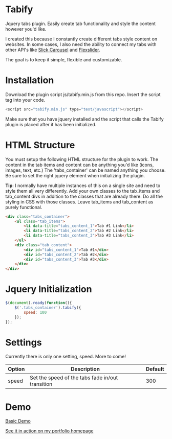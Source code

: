Tabify
===

Jquery tabs plugin. Easily create tab functionality and style the content however you'd like. 

I created this because I constantly create different tabs style content on websites. In some cases, I also need the ability to connect my tabs with other API's like [Slick Carousel](https://github.com/kenwheeler/slick) and [Flexslider](https://github.com/woocommerce/FlexSlider).

The goal is to keep it simple, flexible and customizable.

Installation
===

Download the plugin script js/tabify.min.js from this repo.
Insert the script tag into your code. 

```javascript
<script src="tabify.min.js" type="text/javascript"></script>
```
Make sure that you have jquery installed and the script that calls the Tabify plugin is placed after it has been initialized.

HTML Structure
===

You must setup the following HTML structure for the plugin to work. The content in the tab items and content can be anything you'd like (icons, images, text, etc.) The 'tabs_container' can be named anything you choose. Be sure to set the right jquery element when initializing the plugin.

**Tip**: I normally have multiple instances of this on a single site and need to style them all very differently. Add your own classes to the tab_items and tab_content divs in addition to the classes that are already there. Do all the styling in CSS with those classes. Leave tab_items and tab_content as purely functional.

```html
<div class="tabs_container">
    <ul class="tab_items">
        <li data-title="tabs_content_1">Tab #1 Link</li>
        <li data-title="tabs_content_2">Tab #2 Link</li>
        <li data-title="tabs_content_3">Tab #3 Link</li>
    </ul>
    <div class="tab_content">
        <div id="tabs_content_1">Tab #1</div>
        <div id="tabs_content_2">Tab #2</div>
        <div id="tabs_content_3">Tab #3</div>
    </div>
</div>
```

Jquery Initialization
===

```javascript
$(document).ready(function(){
    $('.tabs_container').tabify({
        speed: 100
    });
});
```
Settings
===

Currently there is only one setting, speed. More to come!

| Option        | Description                                      | Default  |
| ------------- | ------------------------------------------------ | ---------|
| speed         | Set the speed of the tabs fade in/out transition | 300      |

Demo
===

[Basic Demo](https://celsowhite.github.io/tabify/)

[See it in action on my portfolio homepage](http://celsowhite.com)
